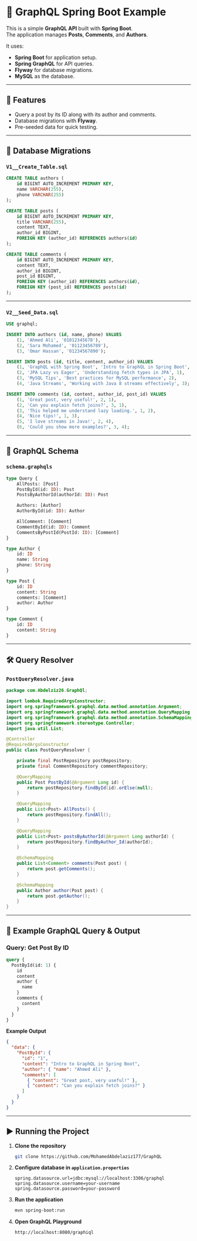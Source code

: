
# 📌 GraphQL Spring Boot Example

This is a simple **GraphQL API** built with **Spring Boot**.  
The application manages **Posts**, **Comments**, and **Authors**.  

It uses:
- **Spring Boot** for application setup.
- **Spring GraphQL** for API queries.
- **Flyway** for database migrations.
- **MySQL** as the database.

---

## 🚀 Features
- Query a post by its ID along with its author and comments.
- Database migrations with **Flyway**.
- Pre-seeded data for quick testing.

---

## 📂 Database Migrations

### **`V1__Create_Table.sql`**
```sql
CREATE TABLE authors (
    id BIGINT AUTO_INCREMENT PRIMARY KEY,
    name VARCHAR(255),
    phone VARCHAR(255)
);

CREATE TABLE posts (
    id BIGINT AUTO_INCREMENT PRIMARY KEY,
    title VARCHAR(255),
    content TEXT,
    author_id BIGINT,
    FOREIGN KEY (author_id) REFERENCES authors(id)
);

CREATE TABLE comments (
    id BIGINT AUTO_INCREMENT PRIMARY KEY,
    content TEXT,
    author_id BIGINT,
    post_id BIGINT,
    FOREIGN KEY (author_id) REFERENCES authors(id),
    FOREIGN KEY (post_id) REFERENCES posts(id)
);
````

---

### **`V2__Seed_Data.sql`**

```sql
USE graphql;

INSERT INTO authors (id, name, phone) VALUES
    (1, 'Ahmed Ali', '01012345678'),
    (2, 'Sara Mohamed', '01123456789'),
    (3, 'Omar Hassan', '01234567890');

INSERT INTO posts (id, title, content, author_id) VALUES
    (1, 'GraphQL with Spring Boot', 'Intro to GraphQL in Spring Boot', 1),
    (2, 'JPA Lazy vs Eager', 'Understanding fetch types in JPA', 1),
    (3, 'MySQL Tips', 'Best practices for MySQL performance', 2),
    (4, 'Java Streams', 'Working with Java 8 streams effectively', 3);

INSERT INTO comments (id, content, author_id, post_id) VALUES
    (1, 'Great post, very useful!', 2, 1),
    (2, 'Can you explain fetch joins?', 3, 1),
    (3, 'This helped me understand lazy loading.', 1, 2),
    (4, 'Nice tips!', 1, 3),
    (5, 'I love streams in Java!', 2, 4),
    (6, 'Could you show more examples?', 3, 4);
```

---

## 📜 GraphQL Schema

### **`schema.graphqls`**

```graphql
type Query {
    AllPosts: [Post]
    PostById(id: ID): Post
    PostsByAuthorId(authorId: ID): Post

    Authors: [Author]
    AuthorById(id: ID): Author

    AllComment: [Comment]
    CommentById(id: ID): Comment
    CommentsByPostId(PostId: ID): [Comment]
}

type Author {
    id: ID
    name: String
    phone: String
}

type Post {
    id: ID
    content: String
    comments: [Comment]
    author: Author
}

type Comment {
    id: ID
    content: String
}
```

---

## 🛠 Query Resolver

### **`PostQueryResolver.java`**

```java
package com.Abdelziz26.GraphQl;

import lombok.RequiredArgsConstructor;
import org.springframework.graphql.data.method.annotation.Argument;
import org.springframework.graphql.data.method.annotation.QueryMapping;
import org.springframework.graphql.data.method.annotation.SchemaMapping;
import org.springframework.stereotype.Controller;
import java.util.List;

@Controller
@RequiredArgsConstructor
public class PostQueryResolver {

    private final PostRepository postRepository;
    private final CommentRepository commentRepository;

    @QueryMapping
    public Post PostById(@Argument Long id) {
        return postRepository.findById(id).orElse(null);
    }

    @QueryMapping
    public List<Post> AllPosts() {
        return postRepository.findAll();
    }

    @QueryMapping
    public List<Post> postsByAuthorId(@Argument Long authorId) {
        return postRepository.findByAuthor_Id(authorId);
    }

    @SchemaMapping
    public List<Comment> comments(Post post) {
        return post.getComments();
    }

    @SchemaMapping
    public Author author(Post post) {
        return post.getAuthor();
    }
}
```

---

## 🧪 Example GraphQL Query & Output

### **Query: Get Post By ID**

```graphql
query {
  PostById(id: 1) {
    id
    content
    author {
      name
    }
    comments {
      content
    }
  }
}
```

**Example Output**

```json
{
  "data": {
    "PostById": {
      "id": "1",
      "content": "Intro to GraphQL in Spring Boot",
      "author": { "name": "Ahmed Ali" },
      "comments": [
        { "content": "Great post, very useful!" },
        { "content": "Can you explain fetch joins?" }
      ]
    }
  }
}
```

---

## ▶️ Running the Project

1. **Clone the repository**

   ```bash
   git clone https://github.com/MohamedAbdelaziz177/GraphQL
   ```

2. **Configure database in `application.properties`**

   ```properties
   spring.datasource.url=jdbc:mysql://localhost:3306/graphql
   spring.datasource.username=your-username
   spring.datasource.password=your-password
   ```

3. **Run the application**

   ```bash
   mvn spring-boot:run
   ```

4. **Open GraphQL Playground**

   ```
   http://localhost:8080/graphiql
   ```

